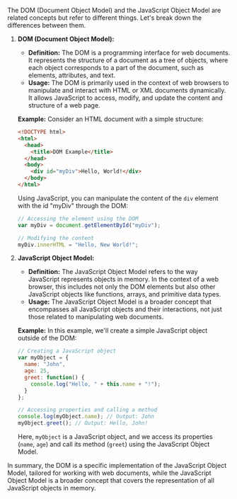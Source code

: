 The DOM (Document Object Model) and the JavaScript Object Model are related concepts but refer to different things. Let's break down the differences between them.

1. **DOM (Document Object Model):**
   - **Definition:** The DOM is a programming interface for web documents. It represents the structure of a document as a tree of objects, where each object corresponds to a part of the document, such as elements, attributes, and text.
   - **Usage:** The DOM is primarily used in the context of web browsers to manipulate and interact with HTML or XML documents dynamically. It allows JavaScript to access, modify, and update the content and structure of a web page.

   **Example:**
   Consider an HTML document with a simple structure:

   ```html
   <!DOCTYPE html>
   <html>
     <head>
       <title>DOM Example</title>
     </head>
     <body>
       <div id="myDiv">Hello, World!</div>
     </body>
   </html>
   ```

   Using JavaScript, you can manipulate the content of the `div` element with the id "myDiv" through the DOM:

   ```javascript
   // Accessing the element using the DOM
   var myDiv = document.getElementById("myDiv");

   // Modifying the content
   myDiv.innerHTML = "Hello, New World!";
   ```

2. **JavaScript Object Model:**
   - **Definition:** The JavaScript Object Model refers to the way JavaScript represents objects in memory. In the context of a web browser, this includes not only the DOM elements but also other JavaScript objects like functions, arrays, and primitive data types.
   - **Usage:** The JavaScript Object Model is a broader concept that encompasses all JavaScript objects and their interactions, not just those related to manipulating web documents.

   **Example:**
   In this example, we'll create a simple JavaScript object outside of the DOM:

   ```javascript
   // Creating a JavaScript object
   var myObject = {
     name: "John",
     age: 25,
     greet: function() {
       console.log("Hello, " + this.name + "!");
     }
   };

   // Accessing properties and calling a method
   console.log(myObject.name); // Output: John
   myObject.greet(); // Output: Hello, John!
   ```

   Here, `myObject` is a JavaScript object, and we access its properties (`name`, `age`) and call its method (`greet`) using the JavaScript Object Model.

In summary, the DOM is a specific implementation of the JavaScript Object Model, tailored for working with web documents, while the JavaScript Object Model is a broader concept that covers the representation of all JavaScript objects in memory.